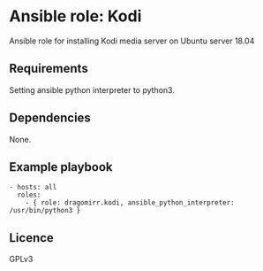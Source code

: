 # Ansible role: Kodi

Ansible role for installing Kodi media server on Ubuntu server 18.04

## Requirements

Setting ansible python interpreter to python3.

## Dependencies

None.

## Example playbook

    - hosts: all
      roles:
        - { role: dragomirr.kodi, ansible_python_interpreter: /usr/bin/python3 }

## Licence

GPLv3
